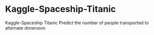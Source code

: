 # Kaggle-Spaceship-Titanic
Kaggle-Spaceship Titanic
Predict the number of people transported to alternate dimension
